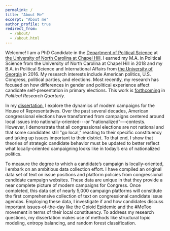```yaml
---
permalink: /
title: "About Me"
excerpt: "About me"
author_profile: true
redirect_from: 
  - /about/
  - /about.html
---
```


Welcome! I am a PhD Candidate in the [Department of Political Science](https://politicalscience.unc.edu/) at [the University of North Carolina at Chapel Hill](https://www.unc.edu/). I earned my M.A. in Political Science from the University of North Carolina at Chapel Hill in 2018 and my B.A. in Political Science and International Affairs from [the University of Georgia](https://www.uga.edu/) in 2016. My research interests include American politics, U.S. Congress, political parties, and elections. Most recently, my research has focused on how differences in gender and political experience affect candidate self-presentation in primary elections. This work is [forthcoming](https://journals.sagepub.com/eprint/XFGAYNZHCF8NKH9THTZC/full) in *Political Research Quarterly*. 

In my [dissertation](dissertation), I explore the dynamics of modern campaigns for the House of Representatives. Over the past several decades, American congressional elections have transformed from campaigns centered around local issues into nationally-oriented---or “nationalized”---contests. However, I demonstrate that all congressional elections are not national and that some candidates still "go local," reacting to their specific constituency and taking up issues important to their district. To that end, I show that theories of strategic candidate behavior must be updated to better reflect what locally-oriented campaigning looks like in today’s era of nationalized politics. 

To measure the degree to which a candidate’s campaign is locally-oriented, I embark on an ambitious data collection effort. I have compiled an original data set of text on issue positions and platform policies from congressional candidate campaign websites. These data are unique in that they provide a near complete picture of modern campaigns for Congress. Once completed, this data set of nearly 5,000 campaign platforms will constitute the first comprehensive collection of text on congressional candidate issue agendas. Employing these data, I investigate if and how candidates discuss important issues-of-the-day like the Opioid Epidemic and the #MeToo movement in terms of their local constituency. To address my research questions, my dissertation makes use of methods like structural topic modeling, entropy balancing, and random forest classification.  


